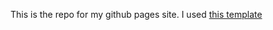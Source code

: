 This is the repo for my github pages site. I used [this template](https://github.com/academicpages/academicpages.github.io)
